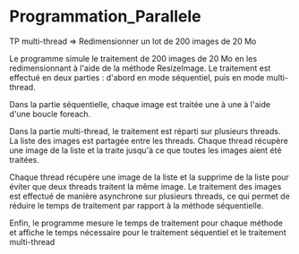 # Programmation_Parallele
TP multi-thread => Redimensionner un lot de 200 images de 20 Mo

Le programme simule le traitement de 200 images de 20 Mo en les redimensionnant à l'aide de la méthode ResizeImage. Le traitement est effectué en deux parties : d'abord en mode séquentiel, puis en mode multi-thread.

Dans la partie séquentielle, chaque image est traitée une à une à l'aide d'une boucle foreach.

Dans la partie multi-thread, le traitement est réparti sur plusieurs threads. La liste des images est partagée entre les threads. Chaque thread récupère une image de la liste et la traite jusqu'à ce que toutes les images aient été traitées.

Chaque thread récupère une image de la liste et la supprime de la liste pour éviter que deux threads traitent la même image. Le traitement des images est effectué de manière asynchrone sur plusieurs threads, ce qui permet de réduire le temps de traitement par rapport à la méthode séquentielle.

Enfin, le programme mesure le temps de traitement pour chaque méthode et affiche le temps nécessaire pour le traitement séquentiel et le traitement multi-thread
